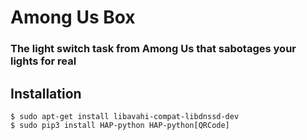 # Among Us Box
### The light switch task from Among Us that sabotages your lights for real

## Installation
```
$ sudo apt-get install libavahi-compat-libdnssd-dev
$ sudo pip3 install HAP-python HAP-python[QRCode]
```